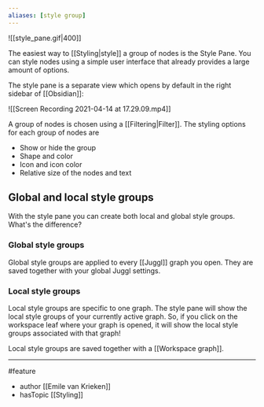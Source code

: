 ```yaml
---
aliases: [style group]
---
```


![[style_pane.gif|400]]

The easiest way to [[Styling|style]] a group of nodes is the Style Pane. You can style nodes using a simple user interface that already provides a large amount of options. 

The style pane is a separate view which opens by default in the right sidebar of [[Obsidian]]: 

![[Screen Recording 2021-04-14 at 17.29.09.mp4]]

A group of nodes is chosen using a [[Filtering|Filter]]. The styling options for each group of nodes are
- Show or hide the group
- Shape and color
- Icon and icon color
- Relative size of the nodes and text



## Global and local style groups
With the style pane you can create both local and global style groups. What's the difference?

### Global style groups
Global style groups are applied to every [[Juggl]] graph you open. They are saved together with your global Juggl settings.

### Local style groups
Local style groups are specific to one  graph. The style pane will show the local style groups of your currently active graph. So, if you click on the workspace leaf where your graph is opened, it will show the local style groups associated with that graph!

Local style groups are saved together with a [[Workspace graph]].

--- 
#feature
- author [[Emile van Krieken]]
- hasTopic [[Styling]]